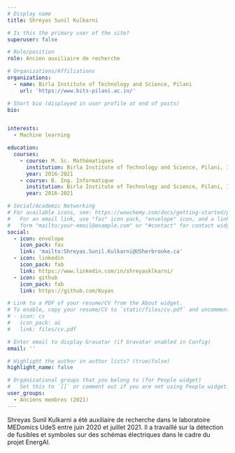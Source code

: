 ```yaml
---
# Display name
title: Shreyas Sunil Kulkarni

# Is this the primary user of the site?
superuser: false

# Role/position
role: Ancien auxiliaire de recherche

# Organizations/Affiliations
organizations:
  - name: Birla Institute of Technology and Science, Pilani
    url: 'https://www.bits-pilani.ac.in/'

# Short bio (displayed in user profile at end of posts)
bio: 


interests:
  - Machine learning

education:
  courses:
    - course: M. Sc. Mathématiques
      institution: Birla Institute of Technology and Science, Pilani, Inde
      year: 2016-2021
    - course: B. Ing. Informatique
      institution: Birla Institute of Technology and Science, Pilani, Inde
      year: 2016-2021

# Social/Academic Networking
# For available icons, see: https://wowchemy.com/docs/getting-started/page-builder/#icons
#   For an email link, use "fas" icon pack, "envelope" icon, and a link in the
#   form "mailto:your-email@example.com" or "#contact" for contact widget.
social:
  - icon: envelope
    icon_pack: fas
    link: 'mailto:Shreyas.Sunil.Kulkarni@USherbrooke.ca'
  - icon: linkedin
    icon_pack: fab
    link: https://www.linkedin.com/in/shreyasklkarni/
  - icon: github
    icon_pack: fab
    link: https://github.com/Kuyas

# Link to a PDF of your resume/CV from the About widget.
# To enable, copy your resume/CV to `static/files/cv.pdf` and uncomment the lines below.
# - icon: cv
#   icon_pack: ai
#   link: files/cv.pdf

# Enter email to display Gravatar (if Gravatar enabled in Config)
email: ''

# Highlight the author in author lists? (true/false)
highlight_name: false

# Organizational groups that you belong to (for People widget)
#   Set this to `[]` or comment out if you are not using People widget.
user_groups:
  - Anciens membres (2021)
---
```


Shreyas Sunil Kulkarni a été auxiliaire de recherche dans le laboratoire MEDomics UdeS entre juin 2020 et juillet 2021.
Il a travaillé sur la détection de fusibles et symboles sur des schémas électriques dans le cadre du projet
EnergAI.
